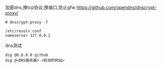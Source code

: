加密dns,换tcp协议,换端口,防止gfw
https://github.com/opendns/dnscrypt-proxy/

	# dnscrypt-proxy -T

	/etc/resolv.conf 
	nameserver 127.0.0.1

dns测试

	dig @8.8.8.8 github
	dig @<DNS服务器> <检测的网站>
